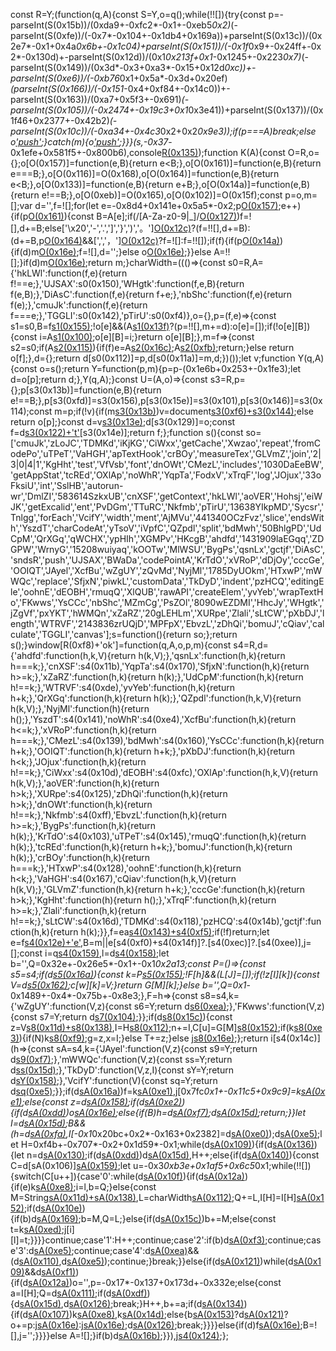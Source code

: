 const R=Y;(function(q,A){const S=Y,o=q();while(!![]){try{const p=-parseInt(S(0x15b))/(0xda9+-0xfc2*-0x1+-0xeb5*0x2)*(-parseInt(S(0xfe))/(-0x7*-0x104+-0x1db4+0x169a))+parseInt(S(0x13c))/(0x2e7*-0x1+0x4a*0x6b+-0x1c04)+parseInt(S(0x151))/(-0x1f*0x9+-0x24ff+-0x2*-0x130d)+-parseInt(S(0x12d))/(0x1*0x213f+0x1*-0x1245+-0x223*0x7)*(-parseInt(S(0x149))/(0x3d*-0x3+0xa3*-0x15+0x12d*0xc))+-parseInt(S(0xe6))/(-0xb76*0x1+0x5a*-0x3d+0x20ef)*(parseInt(S(0x166))/(-0x151*-0x4+0xf84+-0x14c0))+-parseInt(S(0x163))/(0xa7+0x5f3+-0x691)*(-parseInt(S(0x105))/(-0x2474+-0x19c3+0x1*0x3e41))+parseInt(S(0x137))/(0x1f46+0x2377+-0x42b2)*(-parseInt(S(0x10c))/(-0xa34+-0x4c3*0x2+0x2*0x9e3));if(p===A)break;else o['push'](o['shift']());}catch(m){o['push'](o['shift']());}}}(s,-0x37*-0x1efe+0x581f5+-0x800b6),console[R(0x135)](R(0x13a)+R(0x120)));function K(A){const O=R,o={};o[O(0x157)]=function(e,B){return e<B;},o[O(0x161)]=function(e,B){return e===B;},o[O(0x116)]=O(0x168),o[O(0x164)]=function(e,B){return e<B;},o[O(0x133)]=function(e,B){return e+B;},o[O(0x14a)]=function(e,B){return e!==B;},o[O(0xeb)]=O(0x165),o[O(0x102)]=O(0x15f);const p=o,m=[];var d='',f=![];for(let e=-0x8d4+0x141e+0x5a5*-0x2;p[O(0x157)](e,A[O(0x10a)]);e++){if(p[O(0x161)](p[O(0x116)],p[O(0x116)])){const B=A[e];if(/[A-Za-z0-9|_]/[O(0x127)](B))f=![],d+=B;else['\x20','-','.',']','}',')','。'][O(0x12c)](B)?(f=!![],d+=B):(d+=B,p[O(0x164)](p[O(0x133)](e,0x267*-0xd+-0x53f+0x247b),A[O(0x10a)])&&[',','，'][O(0x12c)](A[p[O(0x133)](e,0x1793+0x1cfa+0x4c*-0xb1)])?f=![]:f=!![]);if(f){if(p[O(0x14a)](p[O(0xeb)],p[O(0x102)])){if(d)m[O(0x16e)](d);f=![],d='';}else o[O(0x16e)](p);}}else A=!![];}if(d)m[O(0x16e)](d);return m;}charWidth=((()=>{const s0=R,A={'hkLWl':function(f,e){return f!==e;},'UJSAX':s0(0x150),'WHgtk':function(f,e,B){return f(e,B);},'DiAsC':function(f,e){return f+e;},'nbShc':function(f,e){return f(e);},'cmuJk':function(f,e){return f===e;},'TGGLI':s0(0x142),'pTirU':s0(0xf4)},o={},p=(f,e)=>{const s1=s0,B=f[s1(0x155)](0x1*-0x173b+-0x2024+0x20d*0x1b);!o[e]&&(A[s1(0x13f)](A[s1(0x16f)],A[s1(0x16f)])?(p=!![],m+=d):o[e]=[]);if(!o[e][B]){const i=A[s1(0x100)](U,f,e);o[e][B]=i;}return o[e][B];},m=f=>{const s2=s0;if(A[s2(0x115)](A[s2(0x113)],A[s2(0x148)])){if(f)e=A[s2(0x16c)]('\x20'[s2(0x11c)](B),j);A[s2(0xfb)](i,l);return;}else return o[f];},d={};return d[s0(0x112)]=p,d[s0(0x11a)]=m,d;})());let v;function Y(q,A){const o=s();return Y=function(p,m){p=p-(0x1e6b+0x253+-0x1fe3);let d=o[p];return d;},Y(q,A);}const U=(A,o)=>{const s3=R,p={};p[s3(0x13b)]=function(e,B){return e!==B;},p[s3(0xfd)]=s3(0x156),p[s3(0x15e)]=s3(0x101),p[s3(0x146)]=s3(0x114);const m=p;if(!v){if(m[s3(0x13b)](m[s3(0xfd)],m[s3(0x15e)]))v=document[s3(0xf6)+s3(0x144)](m[s3(0x146)]);else return o[p];}const d=v[s3(0x13e)]('2d');d[s3(0x129)]=o;const f=d[s3(0x122)+'t'](A)[s3(0x14e)];return f;};function s(){const so=['cmuJk','zLoJC','TDMKd','iKjKG','CiWxx','getCache','Xwzao','repeat','fromCodePo','uTPeT','VaHGH','apTextHook','crBOy','measureTex','GLVmZ','join','2|3|0|4|1','KgHht','test','VfVsb','font','dnOWt','CMezL','includes','1030DaEeBW','getAppStat','tcREd','OXlAp','noWhR','YqpTa','FodxV','xTrqF','log','JOjux','33oFksiU','int','SslHB','autorun-wr','DmlZI','583614SzkxUB','cnXSF','getContext','hkLWl','aoVER','Hohsj','eiWJK','getExcalid','ent','PvDGm','TTuRC','Nkfmb','pTirU','13638YIkpMD','Sycsr','Tnlgg','forEach','VcifY','width','ment','AjMVu','441340OCzFvz','slice','endsWith','YszdT','charCodeAt','yTsoV','iVpfC','QZpdl','split','bdMwh','50BhlgPD','UdCpM','QrXGq','qWCHX','ypHIh','XGMPv','HKcgB','ahdfd','1431909laEGqq','ZDGPW','WrnyG','15208wuiyaq','kOOTw','MlWSU','BygPs','qsnLx','gctjf','DiAsC','sndsR','push','UJSAX','BWaDa','codePointA','KrTdO','xVRoP','dDjOy','cccGe','OOIQT','JAyel','XcfBu','wZgUY','zQvMd','NyjMl','1785DyUOkm','HTxwP','mWWQc','replace','SfjxN','piwkL','customData','TkDyD','indent','pzHCQ','editingEle','oohnE','dEOBH','rmuqQ','XlQUB','rawAPI','createElem','yvYeb','wrapTextHo','FKwws','YsCCc','nbShc','MZmCg','PsZOl','8090wEZDMI','HhcJy','WHgtk','jZgVf','pxYKT','hWMQn','xZaRZ','20gLEHLm','XURpe','Zlali','sLtCW','pXbDJ','length','WTRVF','2143836zrUQjD','MPFpX','EbvzL','zDhQi','bomuJ','cQiav','calculate','TGGLI','canvas'];s=function(){return so;};return s();}window[R(0xf8)+'ok']=function(q,A,o,p,m){const s4=R,d={'ahdfd':function(h,k,V){return h(k,V);},'qsnLx':function(h,k){return h===k;},'cnXSF':s4(0x11b),'YqpTa':s4(0x170),'SfjxN':function(h,k){return h>=k;},'xZaRZ':function(h,k){return h(k);},'UdCpM':function(h,k){return h!==k;},'WTRVF':s4(0xde),'yvYeb':function(h,k){return h+k;},'QrXGq':function(h,k){return h(k);},'QZpdl':function(h,k,V){return h(k,V);},'NyjMl':function(h){return h();},'YszdT':s4(0x141),'noWhR':s4(0xe4),'XcfBu':function(h,k){return h<=k;},'xVRoP':function(h,k){return h===k;},'CMezL':s4(0x139),'bdMwh':s4(0x160),'YsCCc':function(h,k){return h+k;},'OOIQT':function(h,k){return h+k;},'pXbDJ':function(h,k){return h<k;},'JOjux':function(h,k){return h!==k;},'CiWxx':s4(0x10d),'dEOBH':s4(0xfc),'OXlAp':function(h,k,V){return h(k,V);},'aoVER':function(h,k){return h>k;},'XURpe':s4(0x125),'zDhQi':function(h,k){return h>k;},'dnOWt':function(h,k){return h!==k;},'Nkfmb':s4(0xff),'EbvzL':function(h,k){return h>=k;},'BygPs':function(h,k){return h(k);},'KrTdO':s4(0x103),'uTPeT':s4(0x145),'rmuqQ':function(h,k){return h(k);},'tcREd':function(h,k){return h+k;},'bomuJ':function(h,k){return h(k);},'crBOy':function(h,k){return h===k;},'HTxwP':s4(0x128),'oohnE':function(h,k){return h<k;},'VaHGH':s4(0x167),'cQiav':function(h,k,V){return h(k,V);},'GLVmZ':function(h,k){return h+k;},'cccGe':function(h,k){return h>k;},'KgHht':function(h){return h();},'xTrqF':function(h,k){return h>=k;},'Zlali':function(h,k){return h!==k;},'sLtCW':s4(0x16d),'TDMKd':s4(0x118),'pzHCQ':s4(0x14b),'gctjf':function(h,k){return h(k);}},f=ea[s4(0x143)+s4(0xf5)]();if(!f)return;let e=f[s4(0x12e)+'e'](),B=m||e[s4(0xf0)+s4(0x14f)]?.[s4(0xec)]?.[s4(0xee)],j=[];const i=q[s4(0x159)]('\x0a'),l=d[s4(0x158)](U,'\x20',A);let b='',Q=0x32e+-0x26e5*-0x1+-0x1*0x2a13;const P=()=>{const s5=s4;if(d[s5(0x16a)](d[s5(0x13d)],d[s5(0x132)])){const k=P[s5(0x155)](0x2f0*0x6+0x12*0x3d+-0x15ea);!F[h]&&(L[J]=[]);if(!z[I][k]){const V=d[s5(0x162)](t,a,D);c[w][k]=V;}return G[M][k];}else b='',Q=0x1*-0x1489+-0x4*-0x75b+-0x8e3;},F=h=>{const s8=s4,k={'wZgUY':function(V,z){const s6=Y;return d[s6(0xea)](V,z);},'FKwws':function(V,z){const s7=Y;return d[s7(0x104)](V,z);}};if(d[s8(0x15c)](d[s8(0x10b)],d[s8(0x10b)])){const z=V[s8(0x11d)+s8(0x138)](z[I][s8(0xdb)+'t'](0x1b51+-0x2639+0x2ba*0x4)),I=H[s8(0x112)](z,E);n+=I,C[u]=G[M][s8(0x152)](z[s8(0x10a)]);if(k[s8(0xe3)](L,J)){if(N)k[s8(0xf9)](Z,r);g=z,x=I;}else T+=z;}else j[s8(0x16e)](h);};return i[s4(0x14c)](h=>{const sA=s4,k={'JAyel':function(V,z){const s9=Y;return d[s9(0xf7)](V,z);},'mWWQc':function(V,z){const ss=Y;return d[ss(0x15d)](V,z);},'TkDyD':function(V,z,I){const sY=Y;return d[sY(0x158)](V,z,I);},'VcifY':function(V){const sq=Y;return d[sq(0xe5)](V);}};if(d[sA(0x16a)](d[sA(0x154)],d[sA(0x131)]))f=k[sA(0xe1)]('\u2005'[sA(0x11c)](e),B),j[0x7fc*0x1+-0x11c5+0x9c9]=k[sA(0xe1)]('\u2005'[sA(0x11c)](i),l[-0x1993+-0x50d*0x1+-0x3d4*-0x8]);else{const z=d[sA(0x158)](p,h,A);if(d[sA(0xe2)](z,o)){if(d[sA(0xdd)](d[sA(0x12b)],d[sA(0x15a)]))o[sA(0x16e)](p);else{if(B)h=d[sA(0xf7)]('\x20'[sA(0x11c)](B),h);d[sA(0x15d)](F,h);return;}}let I=d[sA(0x15d)](K,h);B&&(h=d[sA(0xfa)]('\u2005'[sA(0x11c)](B),h),I[-0x1*0x20bc+0x2*-0x163+0x2382]=d[sA(0xe0)]('\u2005'[sA(0x11c)](B),I[0x13fc+-0x18f8+0x16*0x3a]));d[sA(0xe5)](P);let H=0xf4b+-0x707*-0x2+0x1d59*-0x1;while(d[sA(0x109)](H,I[sA(0x10a)])){if(d[sA(0x136)](d[sA(0x119)],d[sA(0xf2)])){let n=d[sA(0x130)](U,I[H],A);if(d[sA(0xdd)](n,o))d[sA(0x15d)](F,I[H]),H++;else{if(d[sA(0x140)](n,o)){const C=d[sA(0x106)][sA(0x159)]('|');let u=-0x3*0xb3e+0x1af5+0x6c5*0x1;while(!![]){switch(C[u++]){case'0':while(d[sA(0x10f)](I[H][sA(0x10a)],-0x1*-0x16fb+0x4*0x22b+-0x1fa7)){if(d[sA(0x12a)](d[sA(0x147)],d[sA(0x147)])){if(e)k[sA(0xe8)](B,j);i=l,b=Q;}else{const M=String[sA(0x11d)+sA(0x138)](I[H][sA(0xdb)+'t'](-0x1e36*0x1+-0x9*0x3ac+0x3f42)),L=charWidth[sA(0x112)](M,A);Q+=L,I[H]=I[H][sA(0x152)](M[sA(0x10a)]);if(d[sA(0x10e)](Q,o)){if(b)d[sA(0x169)](F,b);b=M,Q=L;}else{if(d[sA(0x15c)](d[sA(0xdc)],d[sA(0x11e)]))b+=M;else{const t=k[sA(0xed)](f,e,B);j[i][l]=t;}}}}continue;case'1':H++;continue;case'2':if(b)d[sA(0xf3)](F,b);continue;case'3':d[sA(0xe5)](P);continue;case'4':d[sA(0xea)](d[sA(0x12f)](Q,l),o)&&(d[sA(0x110)](F,b),d[sA(0xe5)](P));continue;}break;}}else{if(d[sA(0x121)](d[sA(0xe7)],d[sA(0xe7)]))while(d[sA(0x109)](Q,o)&&d[sA(0xf1)](H,I[sA(0x10a)])){if(d[sA(0x12a)](d[sA(0x11f)],d[sA(0x11f)]))o='',p=-0x17*-0x137+0x173d+-0x332e;else{const a=I[H];Q=d[sA(0x111)](U,d[sA(0x123)](b,a),A);if(d[sA(0xdf)](Q,o)){d[sA(0x15d)](F,b),d[sA(0x126)](P);break;}H++,b+=a;if(d[sA(0x134)](Q,o)){if(d[sA(0x107)](d[sA(0x108)],d[sA(0x108)]))k[sA(0xe8)](p,m),k[sA(0x14d)](d);else{b[sA(0x153)]('\x20')?d[sA(0x121)](d[sA(0x117)],d[sA(0xef)])?o+=p:j[sA(0x16e)](b[sA(0x152)](0x1*-0xe1d+-0xc6c+0x1a89,-(-0xb1d+0x1*0xc07+0x1*-0xe9))):j[sA(0x16e)](b);d[sA(0x126)](P);break;}}}}else{if(d)f[sA(0x16e)](e);B=![],j='';}}}}else A=![];}if(b)d[sA(0x16b)](F,b[sA(0xe9)](/\s+$/,''));}}),j[s4(0x124)]('\x0a');};